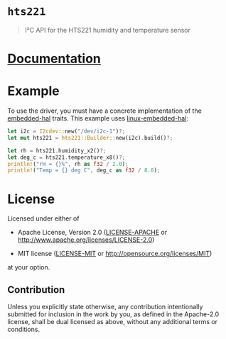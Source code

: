 # `hts221`

> I²C API for the HTS221 humidity and temperature sensor

# [Documentation](https://docs.rs/hts221)

# Example

To use the driver, you must have a concrete implementation of the
[embedded-hal](https://crates.io/crates/embedded-hal) traits.  This example uses
[linux-embedded-hal](http://crates.io/linux-embedded-hal):

``` rust
let i2c = I2cdev::new("/dev/i2c-1")?;
let mut hts221 = hts221::Builder::new(i2c).build()?;

let rh = hts221.humidity_x2()?;
let deg_c = hts221.temperature_x8()?;
println!("rH = {}%", rh as f32 / 2.0);
println!("Temp = {} deg C", deg_c as f32 / 8.0);
```

# License

Licensed under either of

- Apache License, Version 2.0 ([LICENSE-APACHE](LICENSE-APACHE) or
  http://www.apache.org/licenses/LICENSE-2.0)

- MIT license ([LICENSE-MIT](LICENSE-MIT) or http://opensource.org/licenses/MIT)

at your option.

## Contribution

Unless you explicitly state otherwise, any contribution intentionally submitted
for inclusion in the work by you, as defined in the Apache-2.0 license, shall be
dual licensed as above, without any additional terms or conditions.
